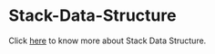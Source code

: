 # Stack-Data-Structure
Click [here](https://www.geeksforgeeks.org/stack-data-structure/) to know more about Stack Data Structure.
